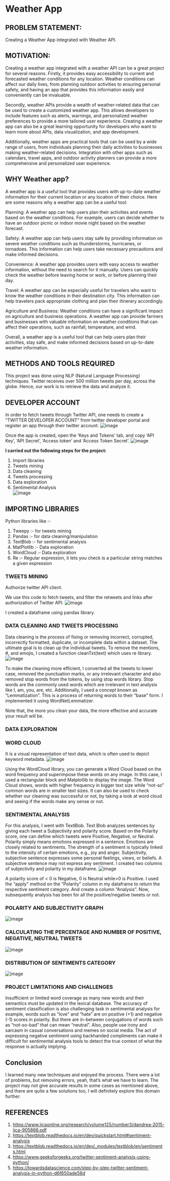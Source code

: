 # Weather App

## **PROBLEM STATEMENT:**

Creating a Weather App integrated with Weather API.

## **MOTIVATION:**

Creating a weather app integrated with a weather API can be a great project for several reasons. Firstly, it provides easy accessibility to current and forecasted weather conditions for any location. Weather conditions can affect our daily lives, from planning outdoor activities to ensuring personal safety, and having an app that provides this information easily and conveniently can be invaluable.

Secondly, weather APIs provide a wealth of weather-related data that can be used to create a customized weather app. This allows developers to include features such as alerts, warnings, and personalized weather preferences to provide a more tailored user experience. Creating a weather app can also be a great learning opportunity for developers who want to learn more about APIs, data visualization, and app development.

Additionally, weather apps are practical tools that can be used by a wide range of users, from individuals planning their daily activities to businesses making weather-related decisions. Integration with other apps such as calendars, travel apps, and outdoor activity planners can provide a more comprehensive and personalized user experience.

## **WHY Weather app?**

A weather app is a useful tool that provides users with up-to-date weather information for their current location or any location of their choice. Here are some reasons why a weather app can be a useful tool:

Planning: A weather app can help users plan their activities and events based on the weather conditions. For example, users can decide whether to have an outdoor picnic or indoor movie night based on the weather forecast.

Safety: A weather app can help users stay safe by providing information on severe weather conditions such as thunderstorms, hurricanes, or tornadoes. This information can help users take necessary precautions and make informed decisions.

Convenience: A weather app provides users with easy access to weather information, without the need to search for it manually. Users can quickly check the weather before leaving home or work, or before planning their day.

Travel: A weather app can be especially useful for travelers who want to know the weather conditions in their destination city. This information can help travelers pack appropriate clothing and plan their itinerary accordingly.

Agriculture and Business: Weather conditions can have a significant impact on agriculture and business operations. A weather app can provide farmers and businesses with valuable information on weather conditions that can affect their operations, such as rainfall, temperature, and wind.

Overall, a weather app is a useful tool that can help users plan their activities, stay safe, and make informed decisions based on up-to-date weather information.

## **METHODS AND TOOLS REQUIRED**

This project was done using NLP (Natural Language Processing) techniques. Twitter receives over 500 million tweets per day, across the globe. Hence, our work is to retrieve the data and analyze it.

## **DEVELOPER ACCOUNT**

In order to fetch tweets through Twitter API, one needs to create a “TWITTER DEVELOPER ACCOUNT” from twitter developer portal and register an app through their twitter account.
![image](https://user-images.githubusercontent.com/90335449/179509023-22cfbfba-c43c-4f31-b9e3-abf5b5c8bf67.png)

Once the app is created, open the ‘Keys and Tokens’ tab, and copy ‘API Key’, ‘API Secret’, ‘Access token’ and ‘Access Token Secret’.
![image](https://user-images.githubusercontent.com/90335449/179509053-246a4466-0e2d-4b9f-a54f-7fbd5f008879.png)

**I carried out the following steps for the project:**</br>

1. Import libraries</br>
2. Tweets mining</br>
3. Data cleaning</br>
4. Tweets processing</br>
5. Data exploration</br>
6. Sentimental Analysis</br>
   ![image](https://user-images.githubusercontent.com/90335449/179509106-dc8aa6e2-dc40-49e2-83fd-611484869d84.png)

## **IMPORTING LIBRARIES**

Python libraries like :-

1. Tweepy :- for tweets mining
2. Pandas :- for data cleaning/manipulation
3. TextBlob :- for sentimental analysis
4. MatPlotlib :- Data exploration
5. WordCloud :- Data exploration
6. Re :- Regular expression, it lets you check is a particular string matches a given expression

### **TWEETS MINING**

Authorize twitter API client.

We use this code to fetch tweets, and filter the retweets and links after authorization of Twitter API.
![image](https://user-images.githubusercontent.com/90335449/179509143-89129b80-c12b-454f-b7b9-5b9c9374a3ce.png)

I created a dataframe using pandas library.

### **DATA CLEANING AND TWEETS PROCESSING**

Data cleaning is the process of fixing or removing incorrect, corrupted, incorrectly formatted, duplicate, or incomplete data within a dataset.
The ultimate goal is to clean up the individual tweets.
To remove the mentions, #, and emojis, I created a function cleanTxt(text) which uses re library.
![image](https://user-images.githubusercontent.com/90335449/179509190-d95b51c3-2012-4d88-accc-637c915f2271.png)

To make the cleaning more efficient, I converted all the tweets to lower case, removed the punctuation marks, or any irrelevant character and also removed stop words from the tokens, by using stop words library.
Stop words are the commonly used words which are irrelevant in text analysis like I, am, you, are, etc.
Additionally, I used a concept known as “Lemmatization”. This is a process of returning words to their “base” form. I implemented it using WordNetLemmatizer.

Note that, the more you clean your data, the more effective and accurate your result will be.

### **DATA EXPLORATION**

### **WORD CLOUD**

It is a visual representation of text data, which is often used to depict keyword metadata.
![image](https://user-images.githubusercontent.com/90335449/179509303-0c0bea02-ad77-4f8a-9ee9-968cb1025913.png)

Using the WordCloud library, you can generate a Word Cloud based on the word frequency and superimpose these words on any image. In this case, I used a rectangular block and Matplotlib to display the image. The Word Cloud shows, words with higher frequency in bigger text size while “not-so” common words are in smaller text sizes.
It can also be used to check whether our cleaning was successful or not, by taking a look at word cloud and seeing if the words make any sense or not.

### **SENTIMENTAL ANALYSIS**

For this analysis, I went with TextBlob. Text Blob analyzes sentences by giving each tweet a Subjectivity and polarity score. Based on the Polarity score, one can define which tweets were Positive, Negative, or Neutral.
Polarity simply means emotions expressed in a sentence. Emotions are closely related to sentiments. The strength of a sentiment is typically linked to the intensity of certain emotions, e.g., joy and anger.
Subjectivity, subjective sentence expresses some personal feelings, views, or beliefs. A subjective sentence may not express any sentiment.
I created two columns of subjectivity and polarity in my dataframe.
![image](https://user-images.githubusercontent.com/90335449/179509367-9736ec22-07c4-4eda-af12-1bf07181e7e1.png)

A polarity score of < 0 is Negative, 0 is Neutral while>0 is Positive. I used the “apply” method on the “Polarity” column in my dataframe to return the respective sentiment category. And create a column “Analysis”.
Now, subsequently analysis has been for all the positive/negative tweets or not.

### **POLARITY AND SUBJECTIVITY GRAPH**

![image](https://user-images.githubusercontent.com/90335449/179509400-3575b12d-0730-4a7b-888a-73f764b3231f.png)

### **CALCULATING THE PERCENTAGE AND NUMBER OF POSITIVE, NEGATIVE, NEUTRAL TWEETS**

![image](https://user-images.githubusercontent.com/90335449/179509415-bf1de545-d611-4a2c-823f-2e2e5211366e.png)

### **DISTRIBUTION OF SENTIMENTS CATEGORY**

![image](https://user-images.githubusercontent.com/90335449/179509446-7eb87bee-10c2-4b8f-852e-f13760a2c1d5.png)

### **PROJECT LIMITATIONS AND CHALLENGES**

Insufficient or limited word coverage as many new words and their semantics must be updated in the lexical database.
The accuracy of sentiment classification is also challenging task in sentimental analysis for example, words such as “love” and “hate” are on positive (+1) and negative (-1) scores in polarity. But there are in-between conjugations of words such as “not-so-bad” that can mean “neutral”.
Also, people use irony and sarcasm in casual conversations and memes on social media. The act of expressing negative sentiment using backhanded compliments can make it difficult for sentimental analysis tools to detect the true context of what the response is actually implying.

## **Conclusion**

I learned many new techniques and enjoyed the process. There were a lot of problems, but removing errors, yeah, that’s what we have to learn. The project may not give accurate results in some cases as mentioned above, and there are quite a few solutions too, I will definitely explore this domain further.

## **REFERENCES**

1. https://www.ijcaonline.org/research/volume125/number3/dandrea-2015-ijca-905866.pdf
2. https://textblob.readthedocs.io/en/dev/quickstart.html#sentiment-analysis
3. https://textblob.readthedocs.io/en/dev/_modules/textblob/en/sentiments.html
4. https://www.geeksforgeeks.org/twitter-sentiment-analysis-using-python/
5. https://towardsdatascience.com/step-by-step-twitter-sentiment-analysis-in-python-d6f650ade58d
